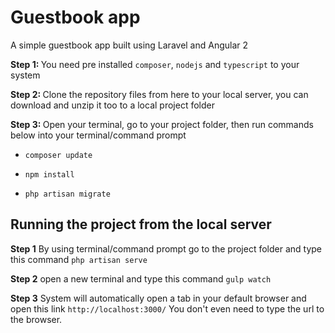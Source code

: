 # Guestbook app
A simple guestbook app built using Laravel and Angular 2

<strong>Step 1: </strong>
You need pre installed `composer`, `nodejs` and `typescript` to your system

<strong>Step 2: </strong>
Clone the repository files from here to your local server, you can download and unzip it too to a local project folder

<strong>Step 3: </strong>
Open your terminal, go to your project folder, then run commands below into your terminal/command prompt

- `composer update`

- `npm install`

- `php artisan migrate`

<h2>Running the project from the local server</h2>

<strong>Step 1</strong>
By using terminal/command prompt go to the project folder and type this command
`php artisan serve`

<strong>Step 2</strong>
open a new terminal and type this command
`gulp watch`

<strong>Step 3</strong>
System will automatically open a tab in your default browser and open this link `http://localhost:3000/`
You don't even need to type the url to the browser.


